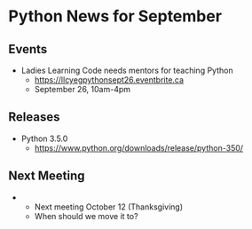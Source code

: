# Python News for September

## Events

* Ladies Learning Code needs mentors for teaching Python
	* https://llcyegpythonsept26.eventbrite.ca
	* September 26, 10am-4pm

## Releases

* Python 3.5.0
	* https://www.python.org/downloads/release/python-350/

## Next Meeting

* 
	* Next meeting October 12 (Thanksgiving)
	* When should we move it to?
